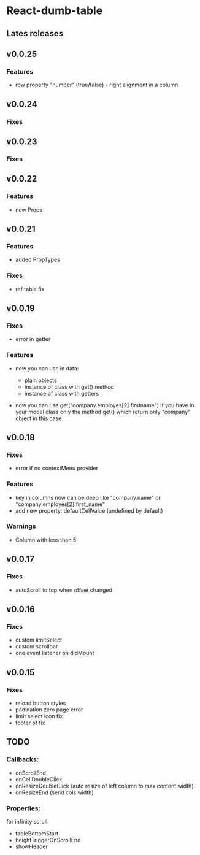 # React-dumb-table


## Lates releases

## v0.0.25

### Features

- row property "number" (true/false) - right alignment in a column


## v0.0.24

### Fixes

## v0.0.23

### Fixes


## v0.0.22

### Features

- new Props


## v0.0.21

### Features

- added PropTypes

### Fixes

- ref table fix


## v0.0.19

### Fixes

- error in getter

### Features

- now you can use in data:
    - plain objects
    - instance of class with get() method
    - instance of class with getters

- now you can use get("company.employes[2].firstname") if you have in your model class only the method get() which return only "company" object in this case

## v0.0.18

### Fixes

- error if no contextMenu provider

### Features

- key in columns now can be deep like "company.name" or "company.employes[2].first_name"
- add new property: defaultCellValue (undefined by default)

### Warnings

- Column with less than 5


## v0.0.17

### Fixes

- autoScroll to top when offset changed


## v0.0.16

### Fixes

- custom limitSelect
- custom scrollbar
- one event listener on didMount


## v0.0.15

### Fixes

- reload button styles
- padination zero page error
- limit select icon fix
- footer of fix






## TODO

### Callbacks:

- onScrollEnd
- onCellDoubleClick
- onResizeDoubleClick (auto resize of left column to max content width)
- onResizeEnd (send cols width)


### Properties:

for infinity scroll:
- tableBottomStart
- heightTriggerOnScrollEnd
- showHeader






